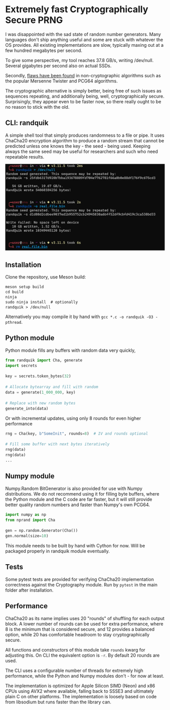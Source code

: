 # Extremely fast Cryptographically Secure PRNG

I was disappointed with the sad state of random number generators. Many languages don't ship anything useful and some are stuck with whatever the OS provides. All existing implementations are slow, typically maxing out at a few hundred megabytes per second.

To give some perspective, my tool reaches 37.8 GB/s, writing /dev/null. Several gigabytes per second also on actual SSDs.

Secondly, [flaws have been found](https://numpy.org/doc/stable/reference/random/upgrading-pcg64.html) in non-cryptographic algorithms such as the popular Mersenne Twister and PCG64 algorithms.

The cryptographic alternative is simply better, being free of such issues as sequences repeating, and additionally being, well, cryptographically secure. Surprisingly, they appear even to be faster now, so there really ought to be no reason to stick with the old.

## CLI: randquik

A simple shell tool that simply produces randomness to a file or pipe. It uses ChaCha20 encryption algorithm to produce a random stream that cannot be predicted unless one knows the key - the seed - being used. Keeping always the same seed may be useful for researchers and such who need repeatable results.

<img src="https://github.com/LeoVasanko/RandQuik/blob/main/docs/random.webp?raw=true" width="800" alt="Screenshot">

## Installation

Clone the repository, use Meson build:

```
meson setup build
cd build
ninja
sudo ninja install  # optionally
randquik > /dev/null
```

Alternatively you may compile it by hand with `gcc *.c -o randquik -O3 -pthread`.

## Python module

Python module fills any buffers with random data very quickly,

```python
from randquik import Cha, generate
import secrets

key = secrets.token_bytes(32)

# Allocate bytearray and fill with random
data = generate(1_000_000, key)

# Replace with new random bytes
generate_into(data)
```

Or with incremental updates, using only 8 rounds for even higher performance

```python
rng = Cha(key, b"SomeInit", rounds=8)  # IV and rounds optional

# Fill some buffer with next bytes iteratively
rng(data)
rng(data)
...
```

## Numpy module

Numpy.Random BitGenerator is also provided for use with Numpy distributions. We do not recommend using it for filling byte buffers, where the Python module and the C code are far faster, but it will still provide better quality random numbers and faster than Numpy's own PCG64.

```python
import numpy as np
from nprand import Cha

gen = np.random.Generator(Cha())
gen.normal(size=10)
```

This module needs to be built by hand with Cython for now. Will be packaged properly in randquik module eventually.

## Tests

Some pytest tests are provided for verifying ChaCha20 implementation correctness against the Cryptography module. Run by `pytest` in the main folder after installation.

## Performance

ChaCha20 as its name implies uses 20 "rounds" of shuffling for each output block. A lower number of rounds can be used for extra performance, where 8 is the minimum that is considered secure, and 12 provides a balanced option, while 20 has comfortable headroom to stay cryptographically secure.

All functions and constructors of this module take `rounds` kwarg for adjusting this. On CLI the equivalent option is `-r`. By default 20 rounds are used.

The CLI uses a configurable number of threads for extremely high performance, while the Python and Numpy modules don't - for now at least.

The implementation is optimized for Apple Silicon SIMD (Neon) and x86 CPUs using AVX2 where available, falling back to SSSE3 and ultimately plain C on other platforms. The implementation is loosely based on code from libsodium but runs faster than the library can.
